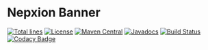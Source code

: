# Nepxion Banner
[![Total lines](https://tokei.rs/b1/github/Nepxion/Banner?category=lines)](https://github.com/Nepxion/Banner)
[![License](https://img.shields.io/badge/License-Apache%202.0-blue.svg?label=license)](https://github.com/Nepxion/Banner/blob/master/LICENSE)
[![Maven Central](https://img.shields.io/maven-central/v/com.nepxion/banner.svg?label=maven%20central)](http://search.maven.org/#search%7Cga%7C1%7Cg%3A%22com.nepxion%22%20AND%20zxing)
[![Javadocs](http://www.javadoc.io/badge/com.nepxion/banner.svg)](http://www.javadoc.io/doc/com.nepxion/banner)
[![Build Status](https://travis-ci.org/Nepxion/Banner.svg?branch=master)](https://travis-ci.org/Nepxion/banner)
[![Codacy Badge](https://api.codacy.com/project/badge/Grade/72d939847f8e49319e009776d9c77b9a)](https://www.codacy.com/project/HaojunRen/Zxing/dashboard?utm_source=github.com&amp;utm_medium=referral&amp;utm_content=Nepxion/Zxing&amp;utm_campaign=Badge_Grade_Dashboard)